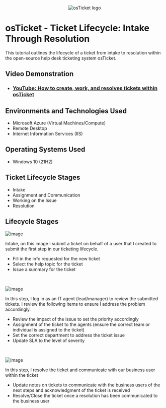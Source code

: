 <p align="center">
<img src="https://i.imgur.com/Clzj7Xs.png" alt="osTicket logo"/>
</p>

<h1>osTicket - Ticket Lifecycle: Intake Through Resolution</h1>
This tutorial outlines the lifecycle of a ticket from intake to resolution within the open-source help desk ticketing system osTicket.<br />


<h2>Video Demonstration</h2>

- ### [YouTube: How to create, work, and resolves tickets within osTicket](https://www.youtube.com)

<h2>Environments and Technologies Used</h2>

- Microsoft Azure (Virtual Machines/Compute)
- Remote Desktop
- Internet Information Services (IIS)

<h2>Operating Systems Used </h2>

- Windows 10</b> (21H2)

<h2>Ticket Lifecycle Stages</h2>

- Intake
- Assignment and Communication
- Working on the Issue
- Resolution

<h2>Lifecycle Stages</h2>

<p>

  ![image](https://github.com/CopaceticWill/ticket-lifecycle/assets/137100082/51b4c4f1-3636-4fae-aaa4-6b23bbbcd7af)

</p>
<p>
Intake, on this image I submit a ticket on behalf of a user that I created to submit the first step in our ticketing lifecycle. 

  - Fill in the info requested for the new ticket
  - Select the help topic for the ticket
  - Issue a summary for the ticket
</p>
<br />

<p>

 ![image](https://github.com/CopaceticWill/ticket-lifecycle/assets/137100082/77fe16ff-1e8d-492a-855f-9d1c52aa7c63)

</p>
<p>
In this step, I log in as an IT agent (lead/manager) to review the submitted tickets. I review the following items to ensure I address the problem accordingly. 

  - Review the impact of the issue to set the priority accordingly
  - Assignment of the ticket to the agents (ensure the correct team or individual is assigned to the ticket)
  - Set the correct department to address the ticket issue
  - Update SLA to the level of severity
   
</p>
<br />

<p>
  
  ![image](https://github.com/CopaceticWill/ticket-lifecycle/assets/137100082/5be49f15-e8b4-4558-94cd-36db0705fd9f)

</p>
<p>
In this step, I resolve the ticket and communicate with our business user within the ticket

   - Update notes on tickets to communicate with the business users of the next steps and acknowledgment of the ticket is received
  - Resolve/Close the ticket once a resolution has been communicated to the business user
</p>
<br />

